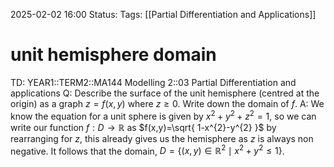 2025-02-02 16:00
Status: 
Tags: [[Partial Differentiation and Applications]]
# unit hemisphere domain

TD: YEAR1::TERM2::MA144 Modelling 2::03 Partial Differentiation and applications
Q: Describe the surface of the unit hemisphere (centred at the origin) as a graph $z = f(x, y)$ where $z \geq 0$. Write down the domain of $f$.
A: We know the equation for a unit sphere is given by $x^{2}+y^{2}+z^{2}=1$, so we can write our function
$f:D\to \mathbb{R}$ as $f(x,y)=\sqrt{ 1-x^{2}-y^{2} }$ by rearranging for $z$, this already gives us the hemisphere as $z$ is always non negative.
It follows that the domain, $D=\{(x,y)\in \mathbb{R}^{2}\mid x^{2}+y^{2}\leq 1\}$.
<!--ID: 1738512426692-->
